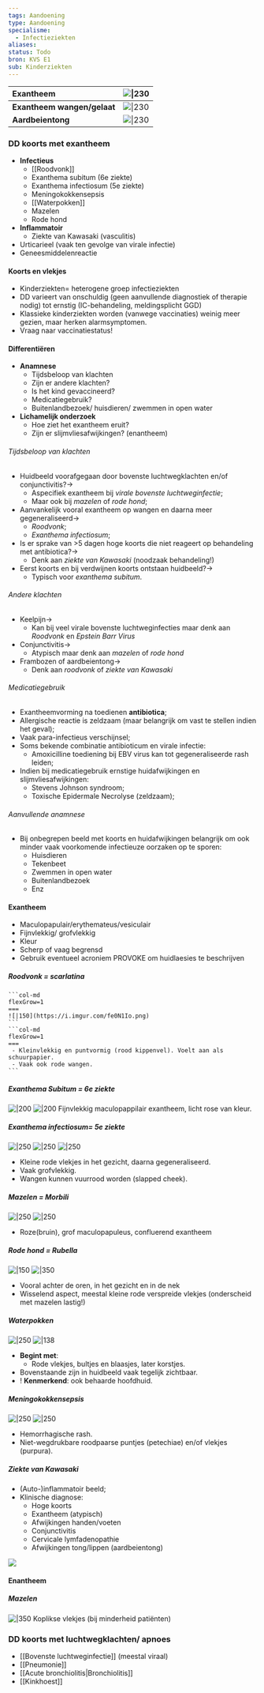 ```yaml
---
tags: Aandoening
type: Aandoening
specialisme:
  - Infectieziekten
aliases:
status: Todo
bron: KVS E1
sub: Kinderziekten
---
```






|  Exantheem    | ![\|230](https://i.imgur.com/AZFh5WR.png)     |
|:-----|:-----|
| **Exantheem wangen/gelaat**     | ![\|230](https://i.imgur.com/vopfp60.png)      |
| **Aardbeientong**     |  ![\|230](https://i.imgur.com/xF96C20.png)    |



### DD koorts met exantheem
 - **Infectieus**
	 - [[Roodvonk]]
	 - Exanthema subitum (6e ziekte)
	 - Exanthema infectiosum (5e ziekte)
	 - Meningokokkensepsis
	 - [[Waterpokken]]
	 - Mazelen
	 - Rode hond
 - **Inflammatoir** 
	 - Ziekte van Kawasaki (vasculitis)
 - Urticarieel (vaak ten gevolge van virale infectie)
 - Geneesmiddelenreactie

#### Koorts en vlekjes
 - Kinderziekten= heterogene groep infectieziekten
 - DD varieert van onschuldig (geen aanvullende diagnostiek of therapie nodig) tot ernstig (IC-behandeling, meldingsplicht GGD)
 - Klassieke kinderziekten worden (vanwege vaccinaties) weinig meer gezien, maar herken alarmsymptomen.
 - Vraag naar vaccinatiestatus!

####  Differentiëren

 - **Anamnese**
	 - Tijdsbeloop van klachten
	 - Zijn er andere klachten?
	 - Is het kind gevaccineerd?
	 - Medicatiegebruik?
	 - Buitenlandbezoek/ huisdieren/ zwemmen in open water
 - **Lichamelijk onderzoek**
	 - Hoe ziet het exantheem eruit?
	 - Zijn er slijmvliesafwijkingen? (enantheem)

###### Tijdsbeloop van klachten
- Huidbeeld voorafgegaan door bovenste luchtwegklachten en/of conjunctivitis?-> 
	- Aspecifiek exantheem bij *virale bovenste luchtweginfectie*;
	- Maar ook bij *mazelen* of *rode hond*;
- Aanvankelijk vooral exantheem op wangen en daarna meer gegeneraliseerd-> 
	- *Roodvonk*;
	- *Exanthema infectiosum*;
- Is er sprake van >5 dagen hoge koorts die niet reageert op behandeling met antibiotica?-> 
	- Denk aan *ziekte van Kawasaki* (noodzaak behandeling!)
- Eerst koorts en bij verdwijnen koorts ontstaan huidbeeld?-> 
	- Typisch voor *exanthema subitum*.


###### Andere klachten
 - Keelpijn-> 
	 - Kan bij veel virale bovenste luchtweginfecties maar denk aan *Roodvonk* en *Epstein Barr Virus*
 - Conjunctivitis-> 
	 - Atypisch maar denk aan *mazelen* of *rode hond*
 - Frambozen of aardbeientong-> 
	 - Denk aan *roodvonk* of *ziekte van Kawasaki*

###### Medicatiegebruik
 - Exantheemvorming na toedienen **antibiotica**;
 - Allergische reactie is zeldzaam (maar belangrijk om vast te stellen indien het geval);
 - Vaak para-infectieus verschijnsel;
 - Soms bekende combinatie antibioticum en virale infectie:
	 - Amoxicilline toediening bij EBV virus kan tot gegeneraliseerde rash leiden;
 - Indien bij medicatiegebruik ernstige huidafwijkingen en slijmvliesafwijkingen: 
	 - Stevens Johnson syndroom;
	 - Toxische Epidermale Necrolyse (zeldzaam);

###### Aanvullende anamnese
 - Bij onbegrepen beeld met koorts en huidafwijkingen belangrijk om ook minder vaak voorkomende infectieuze oorzaken op te sporen:
	 - Huisdieren
	 - Tekenbeet
	 - Zwemmen in open water
	 - Buitenlandbezoek
	 - Enz

#### Exantheem
 - Maculopapulair/erythemateus/vesiculair
 - Fijnvlekkig/ grofvlekkig
 - Kleur
 - Scherp of vaag begrensd
 - Gebruik eventueel acroniem PROVOKE om huidlaesies te beschrijven

##### Roodvonk = scarlatina
````col
```col-md
flexGrow=1
===
![|150](https://i.imgur.com/fe0N1Io.png)
```
```col-md
flexGrow=1
===
 - Kleinvlekkig en puntvormig (rood kippenvel). Voelt aan als schuurpapier.
 - Vaak ook rode wangen.
```
````
##### Exanthema Subitum = 6e ziekte
![|200](https://i.imgur.com/wI1UErb.png)
![|200](https://i.imgur.com/vuHOSTr.png)
Fijnvlekkig maculopappilair exantheem, licht rose van kleur.

##### Exanthema infectiosum= 5e ziekte



![|250](https://i.imgur.com/qbgNUH7.png)
![|250](https://i.imgur.com/6XW6QnF.png)
![|250](https://i.imgur.com/329kuN8.png)

 - Kleine rode vlekjes in het gezicht, daarna gegeneraliseerd.
 - Vaak grofvlekkig.
 - Wangen kunnen vuurrood worden (slapped cheek).

##### Mazelen = Morbili

![|250](https://i.imgur.com/ZFWi20P.png)
![|250](https://i.imgur.com/3xps83U.png)

- Roze(bruin), grof maculopapuleus, confluerend exantheem
##### Rode hond = Rubella



![|150](https://i.imgur.com/Rh3SnaI.png)
![|350](https://i.imgur.com/FoJgcYm.png)


- Vooral achter de oren, in het gezicht en in de nek
- Wisselend aspect, meestal kleine rode verspreide vlekjes (onderscheid met mazelen lastig!)

##### Waterpokken
![|250](https://i.imgur.com/eH8dUEe.png)
![|138](https://i.imgur.com/biuqY75.png)


 - **Begint met**:
	 - Rode vlekjes, bultjes en blaasjes, later korstjes.
 - Bovenstaande zijn in huidbeeld vaak tegelijk zichtbaar.
 - ! **Kenmerkend**: ook behaarde hoofdhuid.

##### Meningokokkensepsis

![|250](https://i.imgur.com/JKQjD7A.png)
![|250](https://i.imgur.com/REXRmhQ.png)

 
- Hemorrhagische rash.
 - Niet-wegdrukbare roodpaarse puntjes (petechiae) en/of vlekjes (purpura).

##### Ziekte van Kawasaki
 - (Auto-)inflammatoir beeld;
 - Klinische diagnose: 
	 - Hoge koorts
	 - Exantheem (atypisch)
	 - Afwijkingen handen/voeten 
	 - Conjunctivitis
	 - Cervicale lymfadenopathie
	 - Afwijkingen tong/lippen (aardbeientong)

![](https://i.imgur.com/cn8tgSQ.png)

#### Enantheem
##### Mazelen

![|350](https://i.imgur.com/7GFWWB5.png)
Koplikse vlekjes (bij minderheid patiënten)


 

### DD koorts met luchtwegklachten/ apnoes
- [[Bovenste luchtweginfectie]] (meestal viraal)  
- [[Pneumonie]]
- [[Acute bronchiolitis|Bronchiolitis]]
- [[Kinkhoest]]

